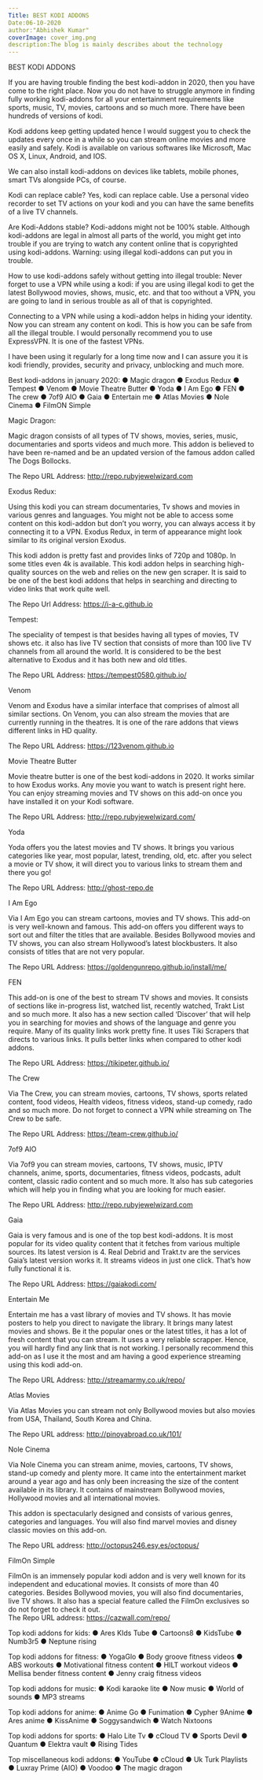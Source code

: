 ```yaml
---
Title: BEST KODI ADDONS
Date:06-10-2020
author:"Abhishek Kumar"
coverImage: cover_img.png
description:The blog is mainly describes about the technology 
---
```

BEST KODI ADDONS

If you are having trouble finding the best kodi-addon in 2020, then you have come to the right place. Now you do not have to struggle anymore in finding fully working kodi-addons for all your entertainment requirements like sports, music, TV, movies, cartoons and so much more. There have been hundreds of versions of kodi. 

Kodi addons keep getting updated hence I would suggest you to check the updates every once in a while so you can stream online movies and more easily and safely. Kodi is available on various softwares like Microsoft, Mac OS X, Linux, Android, and IOS. 

We can also install kodi-addons on devices like tablets, mobile phones, smart TVs alongside PCs, of course. 

Kodi can replace cable? 
Yes, kodi can replace cable. Use a personal video recorder to set  TV actions on your kodi and you can have the same benefits of a live TV channels. 

Are Kodi-Addons stable?
Kodi-addons might not be 100% stable. Although kodi-addons are legal in almost all parts of the world, you might get into trouble if you are trying to watch any content online that is copyrighted using kodi-addons. 
Warning: using illegal kodi-addons can put you in trouble.

How to use kodi-addons safely without getting into illegal trouble: 
Never forget to use a VPN while using a kodi: if you are using illegal kodi to get the latest Bollywood movies, shows, music, etc. and that too without a VPN, you are going to land in serious trouble as all of that is copyrighted. 

Connecting to a VPN while using a kodi-addon helps in hiding your identity. Now you can stream  any content on kodi. This is how you can be safe from all the illegal trouble. I would personally recommend you to use ExpressVPN. It is one of the fastest VPNs. 

I have been using it regularly for a long time now and I can assure you it is kodi friendly, provides, security and privacy, unblocking and much more.

Best kodi-addons in january 2020:
●	Magic dragon
●	Exodus Redux
●	Tempest
●	Venom
●	Movie Theatre Butter
●	Yoda
●	I Am Ego
●	FEN
●	The crew
●	7of9 AIO
●	Gaia
●	Entertain me
●	Atlas Movies
●	Nole Cinema
●	FilmON Simple

Magic Dragon:
 

Magic dragon consists of all types of TV shows, movies, series, music, documentaries and sports videos and much more. 
This addon is believed to have been re-named and be an updated version of the famous addon called The Dogs Bollocks. 

The Repo URL Address: http://repo.rubyjewelwizard.com

Exodus Redux:
 

Using this kodi you can stream documentaries, Tv shows and movies in various genres and languages. You might not be able to access some content on this kodi-addon but don’t you worry, you can always access it by connecting it to a VPN. Exodus Redux, in term of appearance might look similar to its original version Exodus. 

This kodi addon is pretty fast and provides links of 720p and 1080p. In some titles even 4k is available. This kodi addon helps in searching high-quality sources on the web and relies on the new gen scraper. It is said to be one of the best kodi addons that helps in searching and directing to video links that work quite well. 

The Repo Url Address: https://i-a-c.github.io 

Tempest: 
 

The speciality of tempest is that besides having all types of movies, TV shows etc. it also has live TV section that consists of more than 100 live TV channels from all around the world. It is considered to be the best alternative to Exodus and it has both new and old titles. 

The Repo URL Address: https://tempest0580.github.io/ 


Venom
 

Venom and Exodus have a similar interface that comprises of almost all similar sections. On Venom, you can also stream the movies that are currently running in the theatres. It is one of the rare addons that views different links in HD quality. 

The Repo URL Address: https://123venom.github.io 

Movie Theatre Butter
 
Movie theatre butter is one of the best kodi-addons in 2020. It works similar to how Exodus works. Any movie you want to watch is present right here. You can enjoy streaming movies and TV shows on this add-on once you have installed it on your Kodi software. 

The Repo URL Address:  http://repo.rubyjewelwizard.com/ 

Yoda
 
Yoda offers you the latest movies and TV shows. It brings you various categories like year, most popular, latest, trending, old, etc. after you select a movie or TV show, it will direct you to various links to stream them and there you go!

The Repo URL Address: http://ghost-repo.de 

I Am Ego
 

Via I Am Ego you can stream cartoons, movies and TV shows. This add-on is very well-known and famous. This add-on offers you different ways to sort out and filter the titles that are available. Besides Bollywood movies and TV shows, you can also stream Hollywood’s latest blockbusters. It also consists of titles that are not very popular. 

The Repo URL Address: https://goldengunrepo.github.io/install/me/ 

FEN
 

This add-on is one of the best to stream TV shows and movies. It consists of sections like in-progress list, watched list, recently watched, Trakt List and so much more. It also has a new section called ‘Discover’ that will help you in searching for movies and shows of the language and genre you require. Many of its quality links work pretty fine. It uses Tiki Scrapers that directs to various links. It pulls better links when compared to other kodi addons. 

The Repo URL Address: https://tikipeter.github.io/ 

The Crew
 
Via The Crew, you can stream movies, cartoons, TV shows, sports related content, food videos, 
Health videos, fitness videos, stand-up comedy, rado and so much more. Do not forget to connect a VPN while streaming on The Crew to be safe. 

The Repo URL Address: https://team-crew.github.io/ 

7of9 AIO
 
Via 7of9 you can stream movies, cartoons, TV shows, music, IPTV channels, anime, sports, documentaries, fitness videos, podcasts, adult content, classic radio content and so much more. It also has sub categories which will help you in finding what you are looking for much easier.    

The Repo URL Address: http://repo.rubyjewelwizard.com 

Gaia
 
Gaia is very famous and is one of the top best kodi-addons. It is most popular for its video quality content that it fetches from various multiple sources. Its latest version is 4. Real Debrid and Trakt.tv are the services Gaia’s latest version works it. It streams videos in just one click. That’s how fully functional it is. 

The Repo URL Address: https://gaiakodi.com/ 

Entertain Me
 
Entertain me has a vast library of movies and TV shows. It has movie posters to help you direct to navigate the library. It brings many latest movies and shows. Be it the popular ones or the latest titles, it has a lot of fresh content that you can stream. It uses a very reliable scrapper. Hence, you will hardly find any link that is not working. I personally recommend this add-on as I use it the most and am having a good experience streaming using this kodi add-on. 

The Repo URL Address:  http://streamarmy.co.uk/repo/ 

Atlas Movies
 

Via Atlas Movies you can stream not only Bollywood movies but also movies from USA, Thailand, South Korea and China. 

The Repo URL address: http://pinoyabroad.co.uk/101/ 

Nole Cinema
 
Via Nole Cinema you can stream anime, movies, cartoons, TV shows, stand-up comedy and plenty more. It came into the entertainment market around a year ago and has only been increasing the size of the content available in its library. It contains of mainstream Bollywood movies, Hollywood movies and all international movies. 

This addon is spectacularly designed and consists of various genres, categories and languages. You will also find marvel movies and disney classic movies on this add-on. 

The Repo URL address: http://octopus246.esy.es/octopus/

FilmOn Simple

FilmOn is an immensely popular kodi addon and is very well known for its independent and educational movies. It consists of more than 40 categories. Besides Bollywood movies, you will also find documentaries, live TV shows. It also has a special feature called the FilmOn exclusives so do not forget to check it out.  
The Repo URL address: https://cazwall.com/repo/

Top kodi addons for kids: 
●	Ares KIds Tube
●	Cartoons8
●	KidsTube
●	Numb3r5
●	Neptune rising 

Top kodi addons for fitness:
●	YogaGlo
●	Body groove fitness videos
●	ABS workouts
●	Motivational fitness content
●	HILT workout videos
●	Mellisa bender fitness content
●	Jenny craig fitness videos

Top kodi addons for music: 
●	Kodi karaoke lite
●	Now music
●	World of sounds
●	MP3 streams

Top kodi addons for anime: 
●	Anime Go
●	Funimation
●	Cypher 9Anime
●	Ares anime
●	KissAnime
●	Soggysandwich
●	Watch Nixtoons

Top kodi addons for sports: 
●	Halo Lite Tv
●	cCloud TV
●	Sports Devil
●	Quantum
●	Elektra vault
●	Rising Tides


Top miscellaneous kodi addons: 
●	YouTube
●	cCloud
●	Uk Turk Playlists
●	Luxray Prime (AIO)
●	Voodoo
●	The magic dragon 











